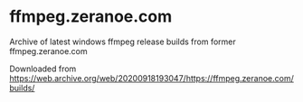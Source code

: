 # ffmpeg.zeranoe.com
Archive of latest windows ffmpeg release builds from former ffmpeg.zeranoe.com

Downloaded from https://web.archive.org/web/20200918193047/https://ffmpeg.zeranoe.com/builds/
